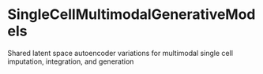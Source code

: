# SingleCellMultimodalGenerativeModels
Shared latent space autoencoder variations for multimodal single cell imputation, integration, and generation
